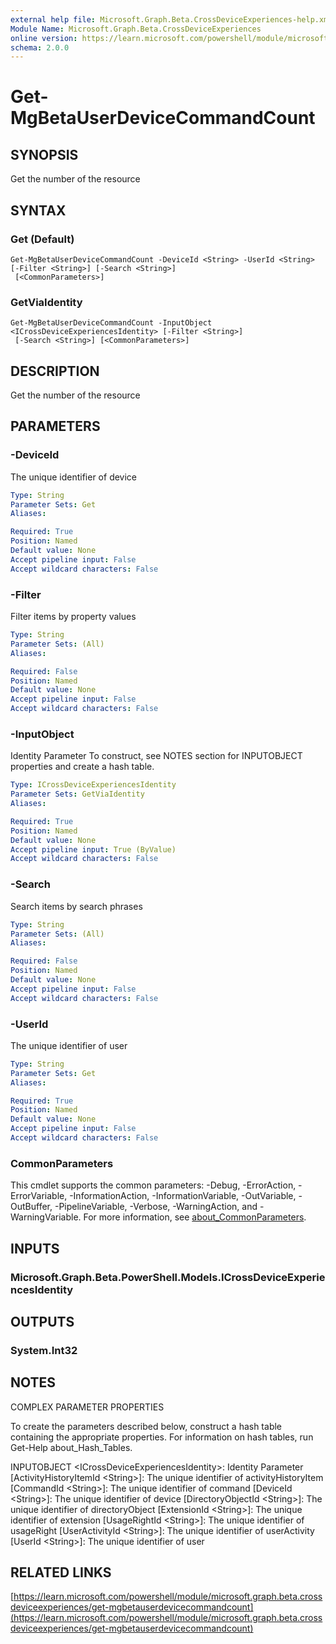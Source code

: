 ```yaml
---
external help file: Microsoft.Graph.Beta.CrossDeviceExperiences-help.xml
Module Name: Microsoft.Graph.Beta.CrossDeviceExperiences
online version: https://learn.microsoft.com/powershell/module/microsoft.graph.beta.crossdeviceexperiences/get-mgbetauserdevicecommandcount
schema: 2.0.0
---
```


# Get-MgBetaUserDeviceCommandCount

## SYNOPSIS
Get the number of the resource

## SYNTAX

### Get (Default)
```
Get-MgBetaUserDeviceCommandCount -DeviceId <String> -UserId <String> [-Filter <String>] [-Search <String>]
 [<CommonParameters>]
```

### GetViaIdentity
```
Get-MgBetaUserDeviceCommandCount -InputObject <ICrossDeviceExperiencesIdentity> [-Filter <String>]
 [-Search <String>] [<CommonParameters>]
```

## DESCRIPTION
Get the number of the resource

## PARAMETERS

### -DeviceId
The unique identifier of device

```yaml
Type: String
Parameter Sets: Get
Aliases:

Required: True
Position: Named
Default value: None
Accept pipeline input: False
Accept wildcard characters: False
```

### -Filter
Filter items by property values

```yaml
Type: String
Parameter Sets: (All)
Aliases:

Required: False
Position: Named
Default value: None
Accept pipeline input: False
Accept wildcard characters: False
```

### -InputObject
Identity Parameter
To construct, see NOTES section for INPUTOBJECT properties and create a hash table.

```yaml
Type: ICrossDeviceExperiencesIdentity
Parameter Sets: GetViaIdentity
Aliases:

Required: True
Position: Named
Default value: None
Accept pipeline input: True (ByValue)
Accept wildcard characters: False
```

### -Search
Search items by search phrases

```yaml
Type: String
Parameter Sets: (All)
Aliases:

Required: False
Position: Named
Default value: None
Accept pipeline input: False
Accept wildcard characters: False
```

### -UserId
The unique identifier of user

```yaml
Type: String
Parameter Sets: Get
Aliases:

Required: True
Position: Named
Default value: None
Accept pipeline input: False
Accept wildcard characters: False
```

### CommonParameters
This cmdlet supports the common parameters: -Debug, -ErrorAction, -ErrorVariable, -InformationAction, -InformationVariable, -OutVariable, -OutBuffer, -PipelineVariable, -Verbose, -WarningAction, and -WarningVariable. For more information, see [about_CommonParameters](http://go.microsoft.com/fwlink/?LinkID=113216).

## INPUTS

### Microsoft.Graph.Beta.PowerShell.Models.ICrossDeviceExperiencesIdentity
## OUTPUTS

### System.Int32
## NOTES
COMPLEX PARAMETER PROPERTIES

To create the parameters described below, construct a hash table containing the appropriate properties.
For information on hash tables, run Get-Help about_Hash_Tables.

INPUTOBJECT \<ICrossDeviceExperiencesIdentity\>: Identity Parameter
  \[ActivityHistoryItemId \<String\>\]: The unique identifier of activityHistoryItem
  \[CommandId \<String\>\]: The unique identifier of command
  \[DeviceId \<String\>\]: The unique identifier of device
  \[DirectoryObjectId \<String\>\]: The unique identifier of directoryObject
  \[ExtensionId \<String\>\]: The unique identifier of extension
  \[UsageRightId \<String\>\]: The unique identifier of usageRight
  \[UserActivityId \<String\>\]: The unique identifier of userActivity
  \[UserId \<String\>\]: The unique identifier of user

## RELATED LINKS

[https://learn.microsoft.com/powershell/module/microsoft.graph.beta.crossdeviceexperiences/get-mgbetauserdevicecommandcount](https://learn.microsoft.com/powershell/module/microsoft.graph.beta.crossdeviceexperiences/get-mgbetauserdevicecommandcount)



